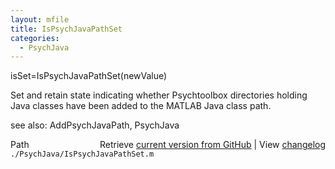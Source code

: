 ```yaml
---
layout: mfile
title: IsPsychJavaPathSet
categories:
  - PsychJava
---
```


isSet=IsPsychJavaPathSet\(newValue\)

Set and retain state indicating whether Psychtoolbox directories holding
Java classes have been added to the MATLAB Java class path.

see also: AddPsychJavaPath, PsychJava


<div class="code_header" style="text-align:right;">
  <span style="float:left;">Path&nbsp;&nbsp;</span> <span class="counter">Retrieve <a href=
  "https://raw.github.com/Psychtoolbox-3/Psychtoolbox-3/beta/./PsychJava/IsPsychJavaPathSet.m">current version from GitHub</a> | View <a href=
  "https://github.com/Psychtoolbox-3/Psychtoolbox-3/commits/beta/./PsychJava/IsPsychJavaPathSet.m">changelog</a></span>
</div>
<div class="code">
  <code>./PsychJava/IsPsychJavaPathSet.m</code>
</div>
